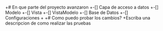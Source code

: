 +# En que parte del proyecto avanzaron
+-[] Capa de acceso a datos
+-[] Modelo
+-[] Vista
+-[] VistaModelo
+-[] Base de Datos
+-[] Configuraciones
+
+# Como puedo probar los cambios?
+Escriba una descripcion de como realizar las pruebas
